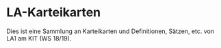 # LA-Karteikarten
Dies ist eine Sammlung an Karteikarten und Definitionen, Sätzen, etc. von LA1 am KIT (WS 18/19).
